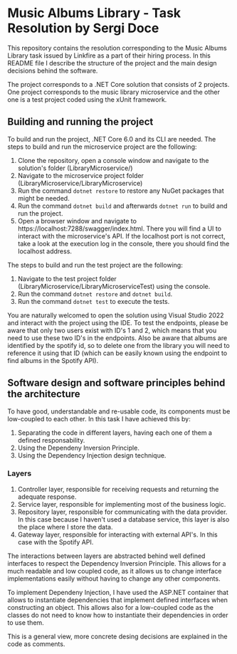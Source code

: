 # Music Albums Library - Task Resolution by Sergi Doce
This repository contains the resolution corresponding to the Music Albums Library task issued by Linkfire as a part of their hiring process. In this README file I describe the structure of the project and the main design decisions behind the software.

The project corresponds to a .NET Core solution that consists of 2 projects. One project corresponds to the music library microservice and the other one is a test project coded using the xUnit framework.

## Building and running the project
To build and run the project, .NET Core 6.0 and its CLI are needed. The steps to build and run the microservice project are the following:
1. Clone the repository, open a console window and navigate to the solution's folder (LibraryMicroservice/)
2. Navigate to the microservice project folder (LibraryMicroservice/LibraryMicroservice)
3. Run the command `dotnet restore` to restore any NuGet packages that might be needed.
4. Run the command `dotnet build` and afterwards `dotnet run` to build and run the project.
5. Open a browser window and navigate to https://localhost:7288/swagger/index.html. There you will find a UI to interact with the microservice's API. If the localhost port is not correct, take a look at the execution log in the console, there you should find the localhost address.

The steps to build and run the test project are the following:
1. Navigate to the test project folder (LibraryMicroservice/LibraryMicroserviceTest) using the console.
2. Run the command `dotnet restore` and `dotnet build`.
3. Run the command `dotnet test` to execute the tests.

You are naturally welcomed to open the solution using Visual Studio 2022 and interact with the project using the IDE. To test the endpoints, please be aware that only two users exist with ID's 1 and 2, which means that you need to use these two ID's in the endpoints. Also be aware that albums are identified by the spotify id, so to delete one from the library you will need to reference it using that ID (which can be easily known using the endpoint to find albums in the Spotify API).
 

## Software design and software principles behind the architecture
To have good, understandable and re-usable code, its components must be low-coupled to each other. In this task I have achieved this by:

1. Separating the code in different layers, having each one of them a defined responsability.
2. Using the Dependeny Inversion Principle.
3. Using the Dependency Injection design technique.

### Layers 

1. Controller layer, responsible for receiving requests and returning the adequate response.
2. Service layer, responsible for implementing most of the business logic.
3. Repository layer, responsible for communicating with the data provider. In this case because I haven't used a database service, this layer is also the place where I store the data.
4. Gateway layer, responsible for interacting with external API's. In this case with the Spotify API.

The interactions between layers are abstracted behind well defined interfaces to respect the Dependency Inversion Principle. This allows for a much readable and low coupled code, as it allows us to change interface implementations easily without having to change any other components. 

To implement Dependeny Injection, I have used the ASP.NET container that allows to instantiate dependencies that implement defined interfaces when constructing an object. This allows also for a low-coupled code as the classes do not need to know how to instantiate their dependencies in order to use them.

This is a general view, more concrete desing decisions are explained in the code as comments.

